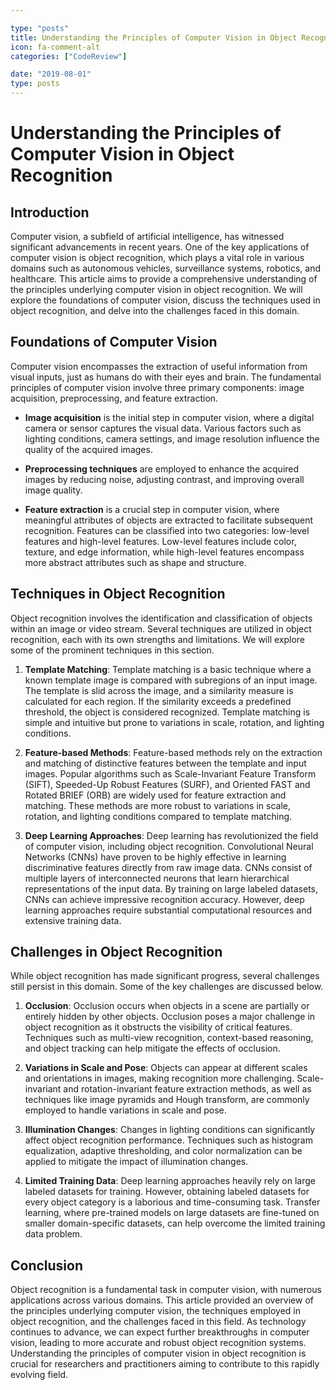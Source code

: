 ```yaml
---

type: "posts"
title: Understanding the Principles of Computer Vision in Object Recognition
icon: fa-comment-alt
categories: ["CodeReview"]

date: "2019-08-01"
type: posts
---
```





# Understanding the Principles of Computer Vision in Object Recognition

## Introduction

Computer vision, a subfield of artificial intelligence, has witnessed significant advancements in recent years. One of the key applications of computer vision is object recognition, which plays a vital role in various domains such as autonomous vehicles, surveillance systems, robotics, and healthcare. This article aims to provide a comprehensive understanding of the principles underlying computer vision in object recognition. We will explore the foundations of computer vision, discuss the techniques used in object recognition, and delve into the challenges faced in this domain.

## Foundations of Computer Vision

Computer vision encompasses the extraction of useful information from visual inputs, just as humans do with their eyes and brain. The fundamental principles of computer vision involve three primary components: image acquisition, preprocessing, and feature extraction.

* **Image acquisition** is the initial step in computer vision, where a digital camera or sensor captures the visual data. Various factors such as lighting conditions, camera settings, and image resolution influence the quality of the acquired images. 

* **Preprocessing techniques** are employed to enhance the acquired images by reducing noise, adjusting contrast, and improving overall image quality.

* **Feature extraction** is a crucial step in computer vision, where meaningful attributes of objects are extracted to facilitate subsequent recognition. Features can be classified into two categories: low-level features and high-level features. Low-level features include color, texture, and edge information, while high-level features encompass more abstract attributes such as shape and structure.

## Techniques in Object Recognition

Object recognition involves the identification and classification of objects within an image or video stream. Several techniques are utilized in object recognition, each with its own strengths and limitations. We will explore some of the prominent techniques in this section.

1. **Template Matching**: Template matching is a basic technique where a known template image is compared with subregions of an input image. The template is slid across the image, and a similarity measure is calculated for each region. If the similarity exceeds a predefined threshold, the object is considered recognized. Template matching is simple and intuitive but prone to variations in scale, rotation, and lighting conditions.

2. **Feature-based Methods**: Feature-based methods rely on the extraction and matching of distinctive features between the template and input images. Popular algorithms such as Scale-Invariant Feature Transform (SIFT), Speeded-Up Robust Features (SURF), and Oriented FAST and Rotated BRIEF (ORB) are widely used for feature extraction and matching. These methods are more robust to variations in scale, rotation, and lighting conditions compared to template matching.

3. **Deep Learning Approaches**: Deep learning has revolutionized the field of computer vision, including object recognition. Convolutional Neural Networks (CNNs) have proven to be highly effective in learning discriminative features directly from raw image data. CNNs consist of multiple layers of interconnected neurons that learn hierarchical representations of the input data. By training on large labeled datasets, CNNs can achieve impressive recognition accuracy. However, deep learning approaches require substantial computational resources and extensive training data.

## Challenges in Object Recognition

While object recognition has made significant progress, several challenges still persist in this domain. Some of the key challenges are discussed below.

1. **Occlusion**: Occlusion occurs when objects in a scene are partially or entirely hidden by other objects. Occlusion poses a major challenge in object recognition as it obstructs the visibility of critical features. Techniques such as multi-view recognition, context-based reasoning, and object tracking can help mitigate the effects of occlusion.

2. **Variations in Scale and Pose**: Objects can appear at different scales and orientations in images, making recognition more challenging. Scale-invariant and rotation-invariant feature extraction methods, as well as techniques like image pyramids and Hough transform, are commonly employed to handle variations in scale and pose.

3. **Illumination Changes**: Changes in lighting conditions can significantly affect object recognition performance. Techniques such as histogram equalization, adaptive thresholding, and color normalization can be applied to mitigate the impact of illumination changes.

4. **Limited Training Data**: Deep learning approaches heavily rely on large labeled datasets for training. However, obtaining labeled datasets for every object category is a laborious and time-consuming task. Transfer learning, where pre-trained models on large datasets are fine-tuned on smaller domain-specific datasets, can help overcome the limited training data problem.

## Conclusion

Object recognition is a fundamental task in computer vision, with numerous applications across various domains. This article provided an overview of the principles underlying computer vision, the techniques employed in object recognition, and the challenges faced in this field. As technology continues to advance, we can expect further breakthroughs in computer vision, leading to more accurate and robust object recognition systems. Understanding the principles of computer vision in object recognition is crucial for researchers and practitioners aiming to contribute to this rapidly evolving field.